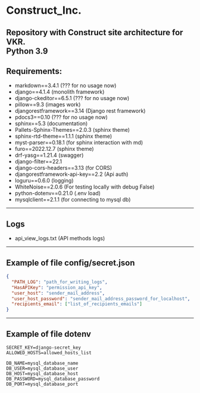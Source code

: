 # Construct_Inc.

Repository with Construct site architecture for VKR. \
Python 3.9
---

## Requirements:
- markdown==3.4.1 (??? for no usage now)
- django==4.1.4 (monolith framework)
- django-ckeditor==6.5.1 (??? for no usage now)
- pillow==9.3 (images work)
- djangorestframework==3.14 (Django rest framework)
- pdocs3==0.10 (??? for no usage now)
- sphinx==5.3 (documentation)
- Pallets-Sphinx-Themes==2.0.3 (sphinx theme)
- sphinx-rtd-theme==1.1.1 (sphinx theme)
- myst-parser==0.18.1 (for sphinx interaction with md)
- furo==2022.12.7 (sphinx theme)
- drf-yasg==1.21.4 (swagger)
- django-filter==22.1
- django-cors-headers==3.13 (for CORS)
- djangorestframework-api-key==2.2 (Api auth)
- loguru==0.6.0 (logging)
- WhiteNoise==2.0.6 (For testing locally with debug False)
- python-dotenv==0.21.0 (.env load)
- mysqlclient==2.1.1 (for connecting to mysql db)

---
## Logs
- api_view_logs.txt (API methods logs)

---
## Example of file config/secret.json
```json
{
  "PATH_LOG": "path_for_writing_logs",
  "HasAPIKey": "permission_api_key",
  "user_host": "sender_mail_address",
  "user_host_password": "sender_mail_address_password_for_localhost",
  "recipients_email": ["list_of_recipients_emails"]
}
```
---
## Example of file dotenv
```text
SECRET_KEY=django-secret_key
ALLOWED_HOSTS=allowed_hosts_list

DB_NAME=mysql_database_name
DB_USER=mysql_database_user
DB_HOST=mysql_database_host
DB_PASSWORD=mysql_database_password
DB_PORT=mysql_database_port
```